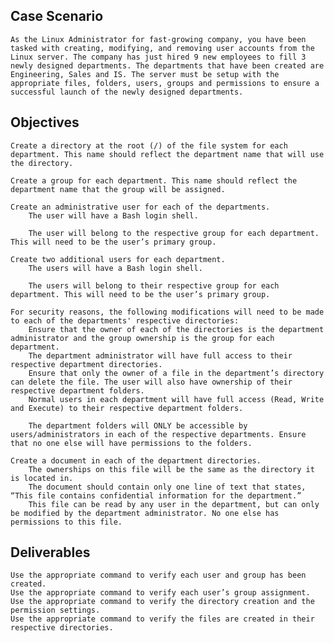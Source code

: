 ## Case Scenario

    As the Linux Administrator for fast-growing company, you have been tasked with creating, modifying, and removing user accounts from the Linux server. The company has just hired 9 new employees to fill 3 newly designed departments. The departments that have been created are Engineering, Sales and IS. The server must be setup with the appropriate files, folders, users, groups and permissions to ensure a successful launch of the newly designed departments.

## Objectives

    Create a directory at the root (/) of the file system for each department. This name should reflect the department name that will use the directory.

    Create a group for each department. This name should reflect the department name that the group will be assigned.

    Create an administrative user for each of the departments.
        The user will have a Bash login shell.

        The user will belong to the respective group for each department. This will need to be the user’s primary group.

    Create two additional users for each department.
        The users will have a Bash login shell.

        The users will belong to their respective group for each department. This will need to be the user’s primary group.

    For security reasons, the following modifications will need to be made to each of the departments' respective directories:
        Ensure that the owner of each of the directories is the department administrator and the group ownership is the group for each department.
        The department administrator will have full access to their respective department directories.
        Ensure that only the owner of a file in the department’s directory can delete the file. The user will also have ownership of their respective department folders.
        Normal users in each department will have full access (Read, Write and Execute) to their respective department folders.

        The department folders will ONLY be accessible by users/administrators in each of the respective departments. Ensure that no one else will have permissions to the folders.

    Create a document in each of the department directories.
        The ownerships on this file will be the same as the directory it is located in.
        The document should contain only one line of text that states, “This file contains confidential information for the department.”
        This file can be read by any user in the department, but can only be modified by the department administrator. No one else has permissions to this file.

## Deliverables

    Use the appropriate command to verify each user and group has been created.
    Use the appropriate command to verify each user’s group assignment.
    Use the appropriate command to verify the directory creation and the permission settings.
    Use the appropriate command to verify the files are created in their respective directories.

